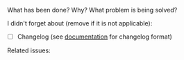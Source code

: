 What has been done? Why? What problem is being solved?

I didn't forget about (remove if it is not applicable):

- [ ] Changelog (see [documentation](https://keepachangelog.com/en/1.0.0/) for changelog format)

Related issues:
